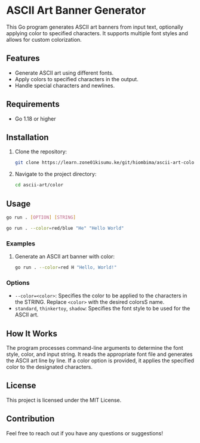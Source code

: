 # ASCII Art Banner Generator

This Go program generates ASCII art banners from input text, optionally applying color to specified characters. It supports multiple font styles and allows for custom colorization.

## Features

- Generate ASCII art using different fonts.
- Apply colors to specified characters in the output.
- Handle special characters and newlines.

## Requirements

- Go 1.18 or higher

## Installation

1. Clone the repository:
    ```sh
    git clone https://learn.zone01kisumu.ke/git/hiombima/ascii-art-color.git
    ```
2. Navigate to the project directory:
    ```sh
    cd ascii-art/color
    ```

## Usage

```sh
go run . [OPTION] [STRING]

go run . --color=red/blue "He" "Hello World"

```

### Examples


1. Generate an ASCII art banner with color:
    ```sh
    go run . --color=red H "Hello, World!"
    ```

### Options

- `--color=<color>`: Specifies the color to be applied to the characters in the STRING. Replace `<color>` with the desired colorsS name.
- `standard`, `thinkertoy`, `shadow`: Specifies the font style to be used for the ASCII art.

## How It Works

The program processes command-line arguments to determine the font style, color, and input string. It reads the appropriate font file and generates the ASCII art line by line. If a color option is provided, it applies the specified color to the designated characters.


## License

This project is licensed under the MIT License.

## Contribution


Feel free to reach out if you have any questions or suggestions!